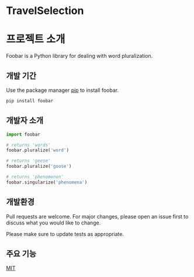 # TravelSelection

# 프로젝트 소개

Foobar is a Python library for dealing with word pluralization.

## 개발 기간 
Use the package manager [pip](https://pip.pypa.io/en/stable/) to install foobar.

```bash
pip install foobar
```

## 개발자 소개

```python
import foobar

# returns 'words'
foobar.pluralize('word')

# returns 'geese'
foobar.pluralize('goose')

# returns 'phenomenon'
foobar.singularize('phenomena')
```

## 개발환경

Pull requests are welcome. For major changes, please open an issue first
to discuss what you would like to change.

Please make sure to update tests as appropriate.

## 주요 기능 

[MIT](https://choosealicense.com/licenses/mit/)
